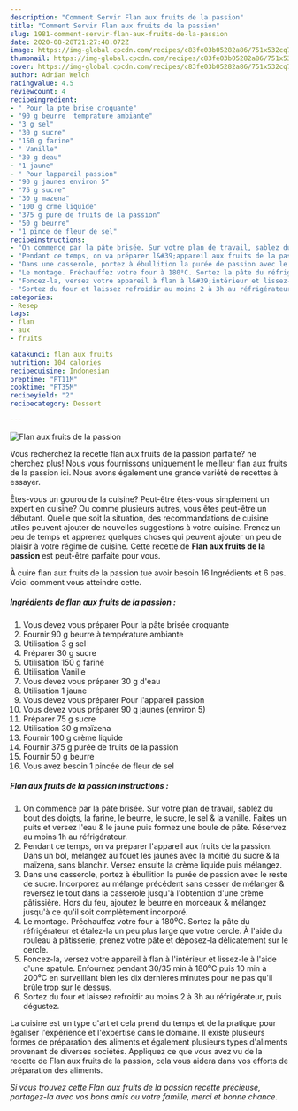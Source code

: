 ```yaml
---
description: "Comment Servir Flan aux fruits de la passion"
title: "Comment Servir Flan aux fruits de la passion"
slug: 1981-comment-servir-flan-aux-fruits-de-la-passion
date: 2020-08-28T21:27:48.072Z
image: https://img-global.cpcdn.com/recipes/c83fe03b05282a86/751x532cq70/flan-aux-fruits-de-la-passion-photo-principale-de-la-recette.jpg
thumbnail: https://img-global.cpcdn.com/recipes/c83fe03b05282a86/751x532cq70/flan-aux-fruits-de-la-passion-photo-principale-de-la-recette.jpg
cover: https://img-global.cpcdn.com/recipes/c83fe03b05282a86/751x532cq70/flan-aux-fruits-de-la-passion-photo-principale-de-la-recette.jpg
author: Adrian Welch
ratingvalue: 4.5
reviewcount: 4
recipeingredient:
- " Pour la pte brise croquante"
- "90 g beurre  temprature ambiante"
- "3 g sel"
- "30 g sucre"
- "150 g farine"
- " Vanille"
- "30 g deau"
- "1 jaune"
- " Pour lappareil passion"
- "90 g jaunes environ 5"
- "75 g sucre"
- "30 g mazena"
- "100 g crme liquide"
- "375 g pure de fruits de la passion"
- "50 g beurre"
- "1 pince de fleur de sel"
recipeinstructions:
- "On commence par la pâte brisée. Sur votre plan de travail, sablez du bout des doigts, la farine, le beurre, le sucre, le sel &amp; la vanille. Faites un puits et versez l&#39;eau &amp; le jaune puis formez une boule de pâte. Réservez au moins 1h au réfrigérateur."
- "Pendant ce temps, on va préparer l&#39;appareil aux fruits de la passion. Dans un bol, mélangez au fouet les jaunes avec la moitié du sucre &amp; la maïzena, sans blanchir. Versez ensuite la crème liquide puis mélangez."
- "Dans une casserole, portez à ébullition la purée de passion avec le reste de sucre. Incorporez au mélange précédent sans cesser de mélanger &amp; reversez le tout dans la casserole jusqu&#39;à l&#39;obtention d&#39;une crème pâtissière. Hors du feu, ajoutez le beurre en morceaux &amp; mélangez jusqu&#39;à ce qu&#39;il soit complètement incorporé."
- "Le montage. Préchauffez votre four à 180⁰C. Sortez la pâte du réfrigérateur et étalez-la un peu plus large que votre cercle. À l&#39;aide du rouleau à pâtisserie, prenez votre pâte et déposez-la délicatement sur le cercle."
- "Foncez-la, versez votre appareil à flan à l&#39;intérieur et lissez-le à l&#39;aide d&#39;une spatule. Enfournez pendant 30/35 min à 180⁰C puis 10 min à 200⁰C en surveillant bien les dix dernières minutes pour ne pas qu&#39;il brûle trop sur le dessus."
- "Sortez du four et laissez refroidir au moins 2 à 3h au réfrigérateur, puis dégustez."
categories:
- Resep
tags:
- flan
- aux
- fruits

katakunci: flan aux fruits 
nutrition: 104 calories
recipecuisine: Indonesian
preptime: "PT11M"
cooktime: "PT35M"
recipeyield: "2"
recipecategory: Dessert

---
```



![Flan aux fruits de la passion](https://img-global.cpcdn.com/recipes/c83fe03b05282a86/751x532cq70/flan-aux-fruits-de-la-passion-photo-principale-de-la-recette.jpg)

Vous recherchez la recette flan aux fruits de la passion parfaite? ne cherchez plus! Nous vous fournissons uniquement le meilleur flan aux fruits de la passion ici. Nous avons également une grande variété de recettes à essayer.

Êtes-vous un gourou de la cuisine? Peut-être êtes-vous simplement un expert en cuisine? Ou comme plusieurs autres, vous êtes peut-être un débutant. Quelle que soit la situation, des recommandations de cuisine utiles peuvent ajouter de nouvelles suggestions à votre cuisine. Prenez un peu de temps et apprenez quelques choses qui peuvent ajouter un peu de plaisir à votre régime de cuisine. Cette recette de <strong> Flan aux fruits de la passion </strong> est peut-être parfaite pour vous.

<!--inarticleads1-->

À cuire flan aux fruits de la passion tue avoir besoin 16 Ingrédients et 6 pas. Voici comment vous atteindre cette.

##### Ingrédients de flan aux fruits de la passion :

1. Vous devez vous préparer  Pour la pâte brisée croquante
1. Fournir 90 g beurre à température ambiante
1. Utilisation 3 g sel
1. Préparer 30 g sucre
1. Utilisation 150 g farine
1. Utilisation  Vanille
1. Vous devez vous préparer 30 g d&#39;eau
1. Utilisation 1 jaune
1. Vous devez vous préparer  Pour l&#39;appareil passion
1. Vous devez vous préparer 90 g jaunes (environ 5)
1. Préparer 75 g sucre
1. Utilisation 30 g maïzena
1. Fournir 100 g crème liquide
1. Fournir 375 g purée de fruits de la passion
1. Fournir 50 g beurre
1. Vous avez besoin 1 pincée de fleur de sel




<!--inarticleads2-->

##### Flan aux fruits de la passion instructions :

1. On commence par la pâte brisée. Sur votre plan de travail, sablez du bout des doigts, la farine, le beurre, le sucre, le sel &amp; la vanille. Faites un puits et versez l&#39;eau &amp; le jaune puis formez une boule de pâte. Réservez au moins 1h au réfrigérateur.
1. Pendant ce temps, on va préparer l&#39;appareil aux fruits de la passion. Dans un bol, mélangez au fouet les jaunes avec la moitié du sucre &amp; la maïzena, sans blanchir. Versez ensuite la crème liquide puis mélangez.
1. Dans une casserole, portez à ébullition la purée de passion avec le reste de sucre. Incorporez au mélange précédent sans cesser de mélanger &amp; reversez le tout dans la casserole jusqu&#39;à l&#39;obtention d&#39;une crème pâtissière. Hors du feu, ajoutez le beurre en morceaux &amp; mélangez jusqu&#39;à ce qu&#39;il soit complètement incorporé.
1. Le montage. Préchauffez votre four à 180⁰C. Sortez la pâte du réfrigérateur et étalez-la un peu plus large que votre cercle. À l&#39;aide du rouleau à pâtisserie, prenez votre pâte et déposez-la délicatement sur le cercle.
1. Foncez-la, versez votre appareil à flan à l&#39;intérieur et lissez-le à l&#39;aide d&#39;une spatule. Enfournez pendant 30/35 min à 180⁰C puis 10 min à 200⁰C en surveillant bien les dix dernières minutes pour ne pas qu&#39;il brûle trop sur le dessus.
1. Sortez du four et laissez refroidir au moins 2 à 3h au réfrigérateur, puis dégustez.




<!--inarticleads1-->

<p>
La cuisine est un type d'art et cela prend du temps et de la pratique pour égaliser l'expérience et l'expertise dans le domaine. Il existe plusieurs formes de préparation des aliments et également plusieurs types d'aliments provenant de diverses sociétés. Appliquez ce que vous avez vu de la recette de Flan aux fruits de la passion, cela vous aidera dans vos efforts de préparation des aliments.
</p>

<p>
<i>Si vous trouvez cette Flan aux fruits de la passion recette précieuse, partagez-la avec vos bons amis ou votre famille, merci et bonne chance.</i>
</p>
